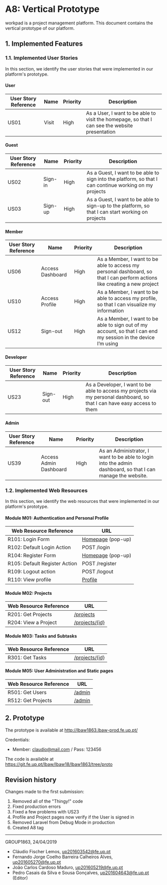
# A8: Vertical Prototype

workpad is a project management platform. This document contains the vertical prototype of our platform.

## 1. Implemented Features

### 1.1. Implemented User Stories

In this section, we identify the user stories that were implemented in our platform's prototype.

#### User

|User Story Reference|Name|Priority|Description|
|-|-|-|-|
|US01|Visit|High|As a User, I want to be able to visit the homepage, so that I can see the website presentation|

#### Guest

|User Story Reference|Name|Priority|Description|
|-|-|-|-|
|US02|Sign-in|High|As a Guest,  I want to be able to sign into the platform, so that I can continue working on my projects|
|US03|Sign-up|High|As a Guest, I want to be able to sign-up to the platform, so that I can start working on projects|

#### Member

|User Story Reference|Name|Priority|Description|
|-|-|-|-|
|US06|Access Dashboard|High|As a Member, I want to be able to access my personal dashboard, so that I can perform actions like creating a new project|
|US10|Access Profile|High|As a Member, I want to be able to access my profile, so that I can visualize my information|
|US12|Sign-out|High|As a Member, I want to be able to sign out of my account, so that I can end my session in the device I’m using|

#### Developer

|User Story Reference|Name|Priority|Description|
|-|-|-|-|
|US23|Sign-out|High|As a Developer, I want to be able to access my projects via my personal dashboard, so that I can have easy access to them|

#### Admin

|User Story Reference|Name|Priority|Description|
|-|-|-|-|
|US39|Access Admin Dashboard|High|As an Administrator, I want to be able to login into the admin dashboard, so that I can manage the website.|

### 1.2. Implemented Web Resources

In this section, we identify the web resources that were implemented in our platform's prototype.

#### Module M01: Authentication and Personal Profile

|Web Resource Reference|URL|
|-|-|
|R101: Login Form|[Homepage](http://lbaw1863.lbaw-prod.fe.up.pt/) (pop-up)|
|R102: Default Login Action|POST /login|
|R104: Register Form|[Homepage](http://lbaw1863.lbaw-prod.fe.up.pt/) (pop-up)|
|R105: Default Register Action|POST /register|
|R109: Logout action|POST /logout|
|R110: View profile|[Profile](http://lbaw1863.lbaw-prod.fe.up.pt/profile)|

#### Module M02: Projects

|Web Resource Reference|URL|
|-|-|
|R201: Get Projects|[/projects](http://lbaw1863.lbaw-prod.fe.up.pt/projects)|
|R204: View a Project|[/projects/{id}](http://lbaw1863.lbaw-prod.fe.up.pt/projects/1)


#### Module M03: Tasks and Subtasks

|Web Resource Reference|URL|
|-|-|
|R301: Get Tasks|[/projects/{id}](http://lbaw1863.lbaw-prod.fe.up.pt/projects/1)|

#### Module M05: User Administration and Static pages

|Web Resource Reference|URL|
|-|-|
|R501: Get Users|[/admin](http://lbaw1863.lbaw-prod.fe.up.pt/admin)|
|R512: Get Projects|[/admin](http://lbaw1863.lbaw-prod.fe.up.pt/admin)|

## 2. Prototype

The prototype is available at http://lbaw1863.lbaw-prod.fe.up.pt/

Credentials:
- Member: claudio@mail.com / Pass: 123456

The code is available at https://git.fe.up.pt/lbaw/lbaw18/lbaw1863/tree/proto


## Revision history

Changes made to the first submission:
1. Removed all of the "Thingy!" code
2. Fixed production errors
3. Fixed a few problems with US23
4. Profile and Project pages now verify if the User is signed in
5. Removed Laravel from Debug Mode in production
6. Created A8 tag

***

GROUP1863, 24/04/2019


* Cláudio Fischer Lemos, up201603542@fe.up.pt
* Fernando Jorge Coelho Barreira Calheiros Alves, up201605270@fe.up.pt
* João Carlos Cardoso Maduro, up201605219@fe.up.pt
* Pedro Casais da Silva e Sousa Gonçalves, up201604643@fe.up.pt (Editor)